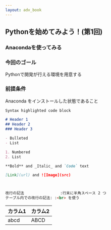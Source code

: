 ```yaml
---
layout: adv_book
---
```

## Pythonを始めてみよう！(第1回)
### Anacondaを使ってみる



### 今回のゴール
Pythonで開発が行える環境を用意する


### 前提条件
Anaconda をインストールした状態であること



```markdown
Syntax highlighted code block

# Header 1
## Header 2
### Header 3

- Bulleted
- List

1. Numbered
2. List

**Bold** and _Italic_ and `Code` text

[Link](url) and ![Image](src)



改行の記法                :行末に半角スペース 2 つ
テーブル内での改行の記法: :<br> を使う

```

|カラム1|カラム2|
|---|---|
|abcd|ABCD|



